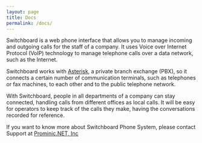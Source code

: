 ```yaml
---
layout: page
title: Docs
permalink: /docs/
---
```


Switchboard is a web phone interface that allows you to manage incoming and outgoing calls for the staff of a company. It uses Voice over Internet Protocol (VoIP) technology to manage telephone calls over a data network, such as the Internet.

Switchboard works with [Asterisk](https://www.asterisk.org/), a private branch exchange (PBX), so it connects a certain number of communication terminals, such as telephones or fax machines, to each other and to the public telephone network.

With Switchboard, people in all departments of a company can stay connected, handling calls from different offices as local calls. It will be easy for operators to keep track of the calls they make, having the conversations recorded for reference.

If you want to know more about Switchboard Phone System, please contact Support at [Prominic.NET, Inc][prominic-organization]

[prominic-organization]: https://www.prominic.net/
